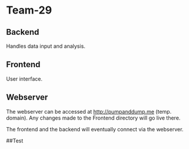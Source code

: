 # Team-29

## Backend
Handles data input and analysis.

## Frontend
User interface.

## Webserver
The webserver can be accessed at http://pumpanddump.me (temp. domain). Any changes made to the Frontend directory will go live there.

The frontend and the backend will eventually connect via the webserver.

##Test
